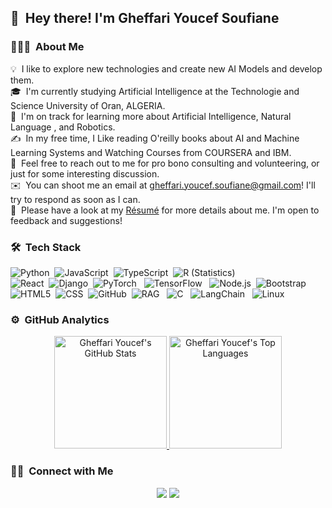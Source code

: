 ## 👋 &nbsp;Hey there! I'm Gheffari Youcef Soufiane

### 👨🏻‍💻 &nbsp;About Me

💡 &nbsp;I like to explore new technologies and create new AI Models and develop them.\
🎓 &nbsp;I'm currently studying Artificial Intelligence  at the Technologie and Science University of Oran, ALGERIA.\
🌱 &nbsp;I'm on track for learning more about Artificial Intelligence, Natural Language  , and Robotics.\
✍️ &nbsp;In my free time, I Like reading O'reilly books about AI and Machine Learning Systems and Watching Courses from COURSERA and IBM.\
💬 &nbsp;Feel free to reach out to me for pro bono consulting and volunteering, or just for some interesting discussion.\
✉️ &nbsp;You can shoot me an email at gheffari.youcef.soufiane@gmail.com! I'll try to respond as soon as I can.\
📄 &nbsp;Please have a look at my [Résumé]() for more details about me. I'm open to feedback and suggestions!


### 🛠 &nbsp;Tech Stack

![Python](https://img.shields.io/badge/-Python-333333?style=flat&logo=python)&nbsp;
![JavaScript](https://img.shields.io/badge/-JavaScript-333333?style=flat&logo=javascript)&nbsp;
![TypeScript](https://img.shields.io/badge/-TypeScript-333333?style=flat&logo=typescript)&nbsp;
![R (Statistics)](https://img.shields.io/badge/-R-333333?style=flat&logo=R&logoColor=276DC3)\
![React](https://img.shields.io/badge/-React-333333?style=flat&logo=react)&nbsp;
![Django](https://img.shields.io/badge/-Django-333333?style=flat&logo=django)&nbsp;
![PyTorch](https://img.shields.io/badge/-PyTorch-333333?style=flat&logo=pytorch) &nbsp; 
![TensorFlow](https://img.shields.io/badge/-TensorFlow-333333?style=flat&logo=tensorflow) &nbsp; 
![Node.js](https://img.shields.io/badge/-Node.js-333333?style=flat&logo=node.js)&nbsp;
![Bootstrap](https://img.shields.io/badge/-Bootstrap-333333?style=flat&logo=bootstrap&logoColor=563D7C)\
![HTML5](https://img.shields.io/badge/-HTML5-333333?style=flat&logo=HTML5)&nbsp;
![CSS](https://img.shields.io/badge/-CSS-333333?style=flat&logo=CSS3&logoColor=1572B6)&nbsp;
![GitHub](https://img.shields.io/badge/-GitHub-333333?style=flat&logo=github)&nbsp;
![RAG](https://img.shields.io/badge/-RAG-333333?style=flat&logo=rag) &nbsp; 
![C](https://img.shields.io/badge/-C-333333?style=flat&logo=c) &nbsp; 
![LangChain](https://img.shields.io/badge/-LangChain-333333?style=flat&logo=LangChain) &nbsp; 
![Linux](https://img.shields.io/badge/-Linux-333333?style=flat&logo=linux)&nbsp;

### ⚙️ &nbsp;GitHub Analytics

<p align="center">
<a href="https://github.com/youcefgheffari3">
  <img height="180em" src="https://github-readme-stats.vercel.app/api?username=youcefgheffari3&show_icons=true&theme=vue-dark&count_private=true" alt="Gheffari Youcef's GitHub Stats" />
  <img height="180em" src="https://github-readme-stats.vercel.app/api/top-langs/?username=youcefgheffari3&theme=vue-dark&layout=compact" alt="Gheffari Youcef's Top Languages" />
</a>
</p>

### 🤝🏻 &nbsp;Connect with Me

<p align="center">
<a href="https://linkedin.com/in/gheffari-youcef-soufiane-05947522a"><img src="https://img.shields.io/badge/-Gheffari%20Youcef-0077B5?style=flat&logo=Linkedin&logoColor=white"/></a>
<a href="mailto:gheffari.youcef.soufiane@gmail.com"><img src="https://img.shields.io/badge/-gheffari.youcef.soufiane@gmail.com-D14836?style=flat&logo=Gmail&logoColor=white"/></a>
</p>
